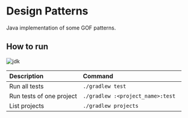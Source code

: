 # Design Patterns

Java implementation of some GOF patterns.

## How to run

![jdk]

| Description | Command |
| :--- | :--- |
| Run all tests | `./gradlew test` |
| Run tests of one project | `./gradlew :<project_name>:test ` |
| List projects | `./gradlew projects` |

[jdk]: https://img.shields.io/badge/jdk-11-5481A0.svg?style=for-the-badge "JDK 11"
